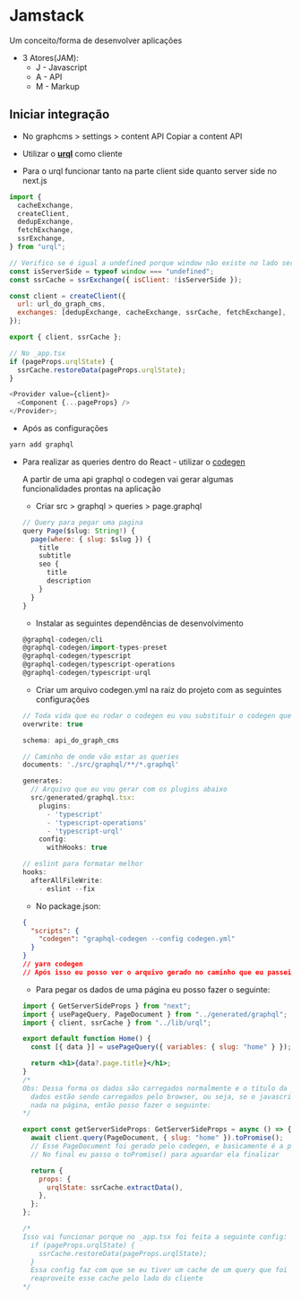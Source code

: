 # Jamstack

Um conceito/forma de desenvolver aplicações

- 3 Atores(JAM):
  - J - Javascript
  - A - API
  - M - Markup

## Iniciar integração

- No graphcms > settings > content API
  Copiar a content API

- Utilizar o **[urql](https://formidable.com/open-source/urql/)** como cliente

- Para o urql funcionar tanto na parte client side quanto server side no next.js

```js
import {
  cacheExchange,
  createClient,
  dedupExchange,
  fetchExchange,
  ssrExchange,
} from "urql";

// Verifico se é igual a undefined porque window não existe no lado server side
const isServerSide = typeof window === "undefined";
const ssrCache = ssrExchange({ isClient: !isServerSide });

const client = createClient({
  url: url_do_graph_cms,
  exchanges: [dedupExchange, cacheExchange, ssrCache, fetchExchange],
});

export { client, ssrCache };

// No _app.tsx
if (pageProps.urqlState) {
  ssrCache.restoreData(pageProps.urqlState);
}

<Provider value={client}>
  <Component {...pageProps} />
</Provider>;
```

- Após as configurações

```js
yarn add graphql
```

- Para realizar as queries dentro do React - utilizar o [codegen](https://www.the-guild.dev/graphql/codegen/)

  A partir de uma api graphql o codegen vai gerar algumas funcionalidades prontas na aplicação

  - Criar src > graphql > queries > page.graphql

  ```js
  // Query para pegar uma pagina
  query Page($slug: String!) {
    page(where: { slug: $slug }) {
      title
      subtitle
      seo {
        title
        description
      }
    }
  }
  ```

  - Instalar as seguintes dependências de desenvolvimento

  ```js
  @graphql-codegen/cli
  @graphql-codegen/import-types-preset
  @graphql-codegen/typescript
  @graphql-codegen/typescript-operations
  @graphql-codegen/typescript-urql
  ```

  - Criar um arquivo codegen.yml na raiz do projeto com as seguintes configurações

  ```js
  // Toda vida que eu rodar o codegen eu vou substituir o codegen que eu tinha feito anteriormente
  overwrite: true

  schema: api_do_graph_cms

  // Caminho de onde vão estar as queries
  documents: './src/graphql/**/*.graphql'

  generates:
    // Arquivo que eu vou gerar com os plugins abaixo
    src/generated/graphql.tsx:
      plugins:
        - 'typescript'
        - 'typescript-operations'
        - 'typescript-urql'
      config:
        withHooks: true

  // eslint para formatar melhor
  hooks:
    afterAllFileWrite:
      - eslint --fix
  ```

  - No package.json:

  ```json
  {
    "scripts": {
      "codegen": "graphql-codegen --config codegen.yml"
    }
  }
  // yarn codegen
  // Após isso eu posso ver o arquivo gerado no caminho que eu passei - src/generated/graphql.tsx:
  ```

  - Para pegar os dados de uma página eu posso fazer o seguinte:

  ```jsx
  import { GetServerSideProps } from "next";
  import { usePageQuery, PageDocument } from "../generated/graphql";
  import { client, ssrCache } from "../lib/urql";

  export default function Home() {
    const [{ data }] = usePageQuery({ variables: { slug: "home" } });

    return <h1>{data?.page.title}</h1>;
  }
  /*
  Obs: Dessa forma os dados são carregados normalmente e o título da página é mostrado, mas esses
    dados estão sendo carregados pelo browser, ou seja, se o javascript for desabilidato, não terá
    nada na página, então posso fazer o seguinte:
  */

  export const getServerSideProps: GetServerSideProps = async () => {
    await client.query(PageDocument, { slug: "home" }).toPromise();
    // Esse PageDocument foi gerado pelo codegen, e basicamente é a própria query.
    // No final eu passo o toPromise() para aguardar ela finalizar

    return {
      props: {
        urqlState: ssrCache.extractData(),
      },
    };
  };

  /*
  Isso vai funcionar porque no _app.tsx foi feita a seguinte config:
    if (pageProps.urqlState) {
      ssrCache.restoreData(pageProps.urqlState);
    }
    Essa config faz com que se eu tiver um cache de um query que foi feita no lado do servidor, eu
    reaproveite esse cache pelo lado do cliente
  */
  ```
